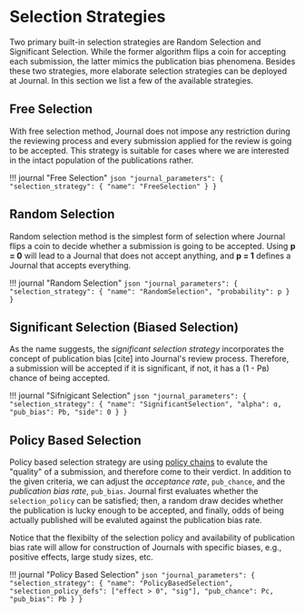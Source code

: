 # Selection Strategies

Two primary built-in selection strategies are Random Selection and Significant Selection. While the former algorithm flips a coin for accepting each submission, the latter mimics the publication bias phenomena. Besides these two strategies, more elaborate selection strategies can be deployed at Journal. In this section we list a few of the available strategies.

## Free Selection

With free selection method, Journal does not impose any restriction during the reviewing process and every submission applied for the review is going to be accepted. This strategy is suitable for cases where we are interested in the intact population of the publications rather.

!!! journal "Free Selection"
	```json
	"journal_parameters": {
		"selection_strategy": {
			"name": "FreeSelection"
		}
	}
	```

## Random Selection

Random selection method is the simplest form of selection where Journal flips a coin to decide whether a submission is going to be accepted. Using **p = 0** will lead to a Journal that does not accept anything, and **p = 1** defines a Journal that accepts everything.

!!! journal "Random Selection"
	```json
	"journal_parameters": {
		"selection_strategy": {
			"name": "RandomSelection",
			"probability": p
		}
	}
	```


## Significant Selection (Biased Selection)

As the name suggests, the *significant selection strategy* incorporates the concept of publication bias [cite] into Journal's review process. Therefore, a submission will be accepted if it is significant, if not, it has a (1 - Pʙ) chance of being accepted.

!!! journal "Sifnigicant Selection"
	```json
	"journal_parameters": {
		"selection_strategy": {
			"name": "SignificantSelection",
			"alpha": ɑ,
			"pub_bias": Pb,
			"side": 0
		}
	}
	```


## Policy Based Selection

Policy based selection strategy are using [policy chains](/decision-strategies.md#policy-chain) to evalute the "quality" of a submission, and therefore come to their verdict. In addition to the given criteria, we can adjust the *acceptance rate*, `pub_chance`, and the *publication bias rate*, `pub_bias`. Journal first evaluates whether the `selection_policy` can be satisfied; then, a random draw decides whether the publication is lucky enough to be accepted, and finally, odds of being actually published will be evaluted against the publication bias rate.

Notice that the flexibilty of the selection policy and availability of publication bias rate will allow for construction of Journals with specific biases, e.g., positive effects, large study sizes, etc.


!!! journal "Policy Based Selection"
	```json
	"journal_parameters": {
		"selection_strategy": {
			"name": "PolicyBasedSelection",
			"selection_policy_defs": ["effect > 0", "sig"],
			"pub_chance": Pc,
			"pub_bias": Pb
		}
	}
	```
